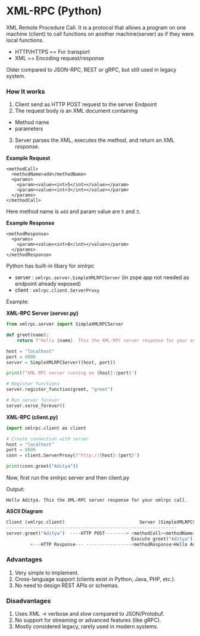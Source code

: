 # XML-RPC (Python)
XML Remote Procedure Call. It is a protocol that allows a program
on one machine (client) to call functions on another machine(server) as
if they were local functions.

- HTTP/HTTPS == For transport
- XML == Encoding request/response

Older compared to JSON-RPC, REST or gRPC, but still used in legacy system.

### How It works
1. Client send as HTTP POST request to the server Endpoint
2. The request body is an XML document containing
- Method name
- parameters
3. Server parses the XML, executes the method, and return an XML response.

**Example Request**
```
<methodCall>
  <methodName>add</methodName>
  <params>
    <param><value><int>5</int></value></param>
    <param><value><int>3</int></value></param>
  </params>
</methodCall>
```

Here method name is `add` and param value are `5` and `3`.

**Example Response**
```
<methodResponse>
  <params>
    <param><value><int>8</int></value></param>
  </params>
</methodResponse>
```

Python has built-in libary for xmlrpc
- server : `xmlrpc.server.SimpleXMLRPCServer` (in zope app not needed as endpoint already exposed)
- client : `xmlrpc.client.ServerProxy`

Example:

**XML-RPC Server (server.py)**
```python
from xmlrpc.server import SimpleXMLRPCServer

def greet(name):
    return f"Hello {name}. This the XML-RPC server response for your xmlrpc call."

host = "localhost"
port = 8000
server = SimpleXMLRPCServer((host, port))

print(f"XML RPC server running on {host}:{port}")

# Register functions
server.register_function(greet, "greet")

# Run server forever
server.serve_forever()
```

**XML-RPC (client.py)**
```python
import xmlrpc.client as client

# Create connection with server
host = "localhost"
port = 8000
conn = client.ServerProxy(f"http://{host}:{port}")

print(conn.greet("Aditya"))
```

Now, first run the xmlrpc server and then client.py

Output:
```
Hello Aditya. This the XML-RPC server response for your xmlrpc call.
```

**ASCII Diagram**
```python
Client (xmlrpc.client)                            Server (SimpleXMLRPCServer)
----------------------------------------------------------------
server.greet("Aditya")  ----HTTP POST--------> <methodCall><methodName>greet</methodName>...
                                               Execute greet("Aditya") → return Response
         <---HTTP Response--- -----------------<methodResponse>Hello Aditya</methodResponse>
```

### Advantages
1. Very simple to implement.
2. Cross-language support (clients exist in Python, Java, PHP, etc.).
3. No need to design REST APIs or schemas.

### Disadvantages
1. Uses XML → verbose and slow compared to JSON/Protobuf.
2. No support for streaming or advanced features (like gRPC).
3. Mostly considered legacy, rarely used in modern systems.

